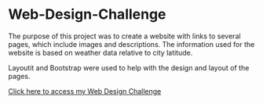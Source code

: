 # Web-Design-Challenge

The purpose of this project was to create a website with links to several pages, which include images and descriptions.  The information used for the website is based on weather data relative to city latitude.

Layoutit and Bootstrap were used to help with the design and layout of the pages.  

<a href="https://carlymckelvy.github.io/Web-Design-Challenge/WebVisualizations/index.html">Click here to access my Web Design Challenge</a>
